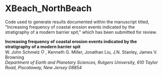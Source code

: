 # XBeach_NorthBeach

Code used to generate results documented within the manuscript titled, 
"Increasing frequency of coastal erosion events indicated by the stratigraphy of a modern barrier spit," 
which has been submitted for review.

**Increasing frequency of coastal erosion events indicated by the stratigraphy of a modern barrier spit**  
W. John Schmelz [<img src="https://img.shields.io/badge/ORCID-0000--0002--2588--7985-green.svg?style=flat-square" alt="ORCID badge" height="15"/>](https://orcid.org/0000-0002-2588-7985), Kenneth G. Miller, Jonathan Liu, J.N. Stanley, James V. Browning  
*Department of Earth and Planetary Sciences, Rutgers University, 610 Taylor Road, Piscataway, New Jersey 08854*
